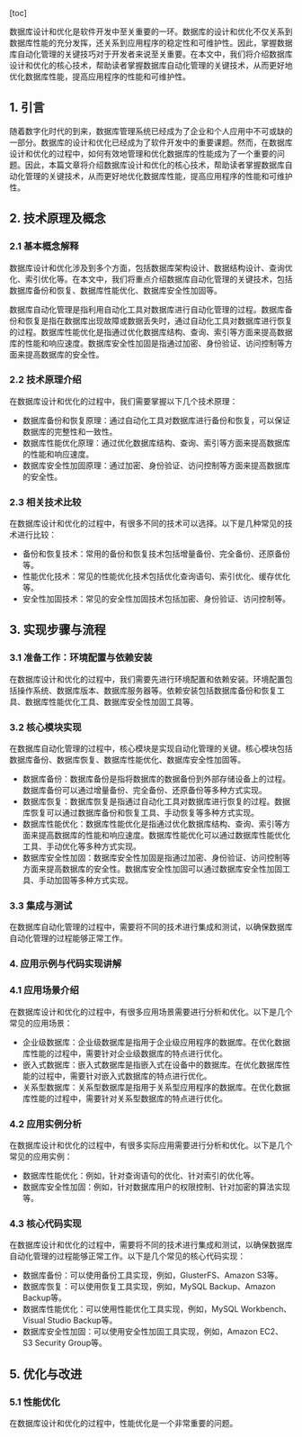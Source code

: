
[toc]                    
                
                
数据库设计和优化是软件开发中至关重要的一环。数据库的设计和优化不仅关系到数据库性能的充分发挥，还关系到应用程序的稳定性和可维护性。因此，掌握数据库自动化管理的关键技巧对于开发者来说至关重要。在本文中，我们将介绍数据库设计和优化的核心技术，帮助读者掌握数据库自动化管理的关键技术，从而更好地优化数据库性能，提高应用程序的性能和可维护性。

## 1. 引言

随着数字化时代的到来，数据库管理系统已经成为了企业和个人应用中不可或缺的一部分。数据库的设计和优化已经成为了软件开发中的重要课题。然而，在数据库设计和优化的过程中，如何有效地管理和优化数据库的性能成为了一个重要的问题。因此，本篇文章将介绍数据库设计和优化的核心技术，帮助读者掌握数据库自动化管理的关键技术，从而更好地优化数据库性能，提高应用程序的性能和可维护性。

## 2. 技术原理及概念

### 2.1 基本概念解释

数据库设计和优化涉及到多个方面，包括数据库架构设计、数据结构设计、查询优化、索引优化等。在本文中，我们将重点介绍数据库自动化管理的关键技术，包括数据库备份和恢复、数据库性能优化、数据库安全性加固等。

数据库自动化管理是指利用自动化工具对数据库进行自动化管理的过程。数据库备份和恢复是指在数据库出现故障或数据丢失时，通过自动化工具对数据库进行恢复的过程。数据库性能优化是指通过优化数据库结构、查询、索引等方面来提高数据库的性能和响应速度。数据库安全性加固是指通过加密、身份验证、访问控制等方面来提高数据库的安全性。

### 2.2 技术原理介绍

在数据库设计和优化的过程中，我们需要掌握以下几个技术原理：

- 数据库备份和恢复原理：通过自动化工具对数据库进行备份和恢复，可以保证数据库的完整性和一致性。
- 数据库性能优化原理：通过优化数据库结构、查询、索引等方面来提高数据库的性能和响应速度。
- 数据库安全性加固原理：通过加密、身份验证、访问控制等方面来提高数据库的安全性。

### 2.3 相关技术比较

在数据库设计和优化的过程中，有很多不同的技术可以选择。以下是几种常见的技术进行比较：

- 备份和恢复技术：常用的备份和恢复技术包括增量备份、完全备份、还原备份等。
- 性能优化技术：常见的性能优化技术包括优化查询语句、索引优化、缓存优化等。
- 安全性加固技术：常见的安全性加固技术包括加密、身份验证、访问控制等。

## 3. 实现步骤与流程

### 3.1 准备工作：环境配置与依赖安装

在数据库设计和优化的过程中，我们需要先进行环境配置和依赖安装。环境配置包括操作系统、数据库版本、数据库服务器等。依赖安装包括数据库备份和恢复工具、数据库性能优化工具、数据库安全性加固工具等。

### 3.2 核心模块实现

在数据库自动化管理的过程中，核心模块是实现自动化管理的关键。核心模块包括数据库备份、数据库恢复、数据库性能优化、数据库安全性加固等。

- 数据库备份：数据库备份是指将数据库的数据备份到外部存储设备上的过程。数据库备份可以通过增量备份、完全备份、还原备份等多种方式实现。
- 数据库恢复：数据库恢复是指通过自动化工具对数据库进行恢复的过程。数据库恢复可以通过数据库备份和恢复工具、手动恢复等多种方式实现。
- 数据库性能优化：数据库性能优化是指通过优化数据库结构、查询、索引等方面来提高数据库的性能和响应速度。数据库性能优化可以通过数据库性能优化工具、手动优化等多种方式实现。
- 数据库安全性加固：数据库安全性加固是指通过加密、身份验证、访问控制等方面来提高数据库的安全性。数据库安全性加固可以通过数据库安全性加固工具、手动加固等多种方式实现。

### 3.3 集成与测试

在数据库自动化管理的过程中，需要将不同的技术进行集成和测试，以确保数据库自动化管理的过程能够正常工作。

### 4. 应用示例与代码实现讲解

### 4.1 应用场景介绍

在数据库设计和优化的过程中，有很多应用场景需要进行分析和优化。以下是几个常见的应用场景：

- 企业级数据库：企业级数据库是指用于企业级应用程序的数据库。在优化数据库性能的过程中，需要针对企业级数据库的特点进行优化。
- 嵌入式数据库：嵌入式数据库是指嵌入式在设备中的数据库。在优化数据库性能的过程中，需要针对嵌入式数据库的特点进行优化。
- 关系型数据库：关系型数据库是指用于关系型应用程序的数据库。在优化数据库性能的过程中，需要针对关系型数据库的特点进行优化。

### 4.2 应用实例分析

在数据库设计和优化的过程中，有很多实际应用需要进行分析和优化。以下是几个常见的应用实例：

- 数据库性能优化：例如，针对查询语句的优化、针对索引的优化等。
- 数据库安全性加固：例如，针对数据库用户的权限控制、针对加密的算法实现等。

### 4.3 核心代码实现

在数据库设计和优化的过程中，需要将不同的技术进行集成和测试，以确保数据库自动化管理的过程能够正常工作。以下是几个常见的核心代码实现：

- 数据库备份：可以使用备份工具实现，例如，GlusterFS、Amazon S3等。
- 数据库恢复：可以使用恢复工具实现，例如，MySQL Backup、Amazon Backup等。
- 数据库性能优化：可以使用性能优化工具实现，例如，MySQL Workbench、Visual Studio Backup等。
- 数据库安全性加固：可以使用安全性加固工具实现，例如，Amazon EC2、S3 Security Group等。

## 5. 优化与改进

### 5.1 性能优化

在数据库设计和优化的过程中，性能优化是一个非常重要的问题。

